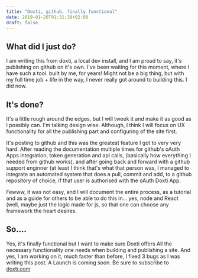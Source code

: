 ```yaml
---
title: "Doxti, github, finally functional"
date: 2019-01-20T01:31:38+02:00
draft: false
---
```

## What did I just do?
I am writing this from doxti, a local dev install, and I am proud to say, it's publishing on github on it's own. I've been waiting for this moment, where I have such a tool. built by me, for years! Might not be a big thing, but with my full time job + life in the way, I never really got around to building this. I did now.

## It's done?
It's a little rough around the edges, but I will tweek it and make it as good as I possibly can. I'm talking design wise. Although, I think I will focus on UX functionality for all the publishing part and configuring of the site first. 

It's posting to github and this was the greatest feature I got to very very hard. After reading the documentation multiple times for github's oAuth Apps integration, token generation and api calls, (basically how everything I needed from github works), and after going back and forward with a github support enginner (at least I think that's what that person was, I managed to integrate an automated system that does a pull, commit and add, to a github repository of choice, if that user is authorised with the oAuth Doxti App.

Fewww, it was not easy, and I will document the entire process, as a tutorial and as a guide for others to be able to do this in... yes, node and React (well, maybe just the logic made for js, so that one can choose any framework the heart desires.

## So....

Yes, it's finally functional but I want to make sure Doxti offers All the necessary functionality one needs when building and publishing a site. And yes, I am working on it, much faster than before, I fixed 3 bugs as I was writing this post. A Launch is coming soon. Be sure to subscribe to [doxti.com](http://doxti.com)
